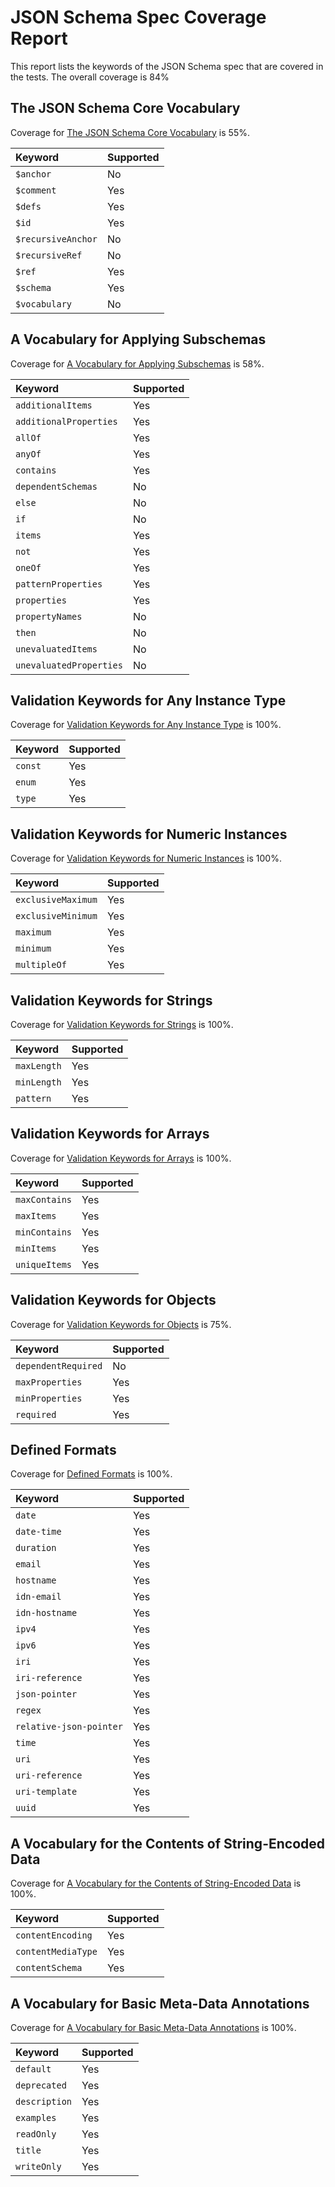 # JSON Schema Spec Coverage Report

This report lists the keywords of the JSON Schema spec that are covered in the tests. The overall coverage is 84%

## The JSON Schema Core Vocabulary

Coverage for [The JSON Schema Core Vocabulary](https://json-schema.org/draft/2019-09/json-schema-core.html#rfc.section.8.1) is 55%.

| Keyword            | Supported |
| :----------------- | --------- |
| `$anchor`          | No        |
| `$comment`         | Yes       |
| `$defs`            | Yes       |
| `$id`              | Yes       |
| `$recursiveAnchor` | No        |
| `$recursiveRef`    | No        |
| `$ref`             | Yes       |
| `$schema`          | Yes       |
| `$vocabulary`      | No        |

## A Vocabulary for Applying Subschemas

Coverage for [A Vocabulary for Applying Subschemas](https://json-schema.org/draft/2019-09/json-schema-core.html#rfc.section.9) is 58%.

| Keyword                 | Supported |
| :---------------------- | --------- |
| `additionalItems`       | Yes       |
| `additionalProperties`  | Yes       |
| `allOf`                 | Yes       |
| `anyOf`                 | Yes       |
| `contains`              | Yes       |
| `dependentSchemas`      | No        |
| `else`                  | No        |
| `if`                    | No        |
| `items`                 | Yes       |
| `not`                   | Yes       |
| `oneOf`                 | Yes       |
| `patternProperties`     | Yes       |
| `properties`            | Yes       |
| `propertyNames`         | No        |
| `then`                  | No        |
| `unevaluatedItems`      | No        |
| `unevaluatedProperties` | No        |

## Validation Keywords for Any Instance Type

Coverage for [Validation Keywords for Any Instance Type](https://json-schema.org/draft/2019-09/json-schema-validation.html#rfc.section.6.1) is 100%.

| Keyword | Supported |
| :------ | --------- |
| `const` | Yes       |
| `enum`  | Yes       |
| `type`  | Yes       |

## Validation Keywords for Numeric Instances

Coverage for [Validation Keywords for Numeric Instances](https://json-schema.org/draft/2019-09/json-schema-validation.html#rfc.section.6.2) is 100%.

| Keyword            | Supported |
| :----------------- | --------- |
| `exclusiveMaximum` | Yes       |
| `exclusiveMinimum` | Yes       |
| `maximum`          | Yes       |
| `minimum`          | Yes       |
| `multipleOf`       | Yes       |

## Validation Keywords for Strings

Coverage for [Validation Keywords for Strings](https://json-schema.org/draft/2019-09/json-schema-validation.html#rfc.section.6.3) is 100%.

| Keyword     | Supported |
| :---------- | --------- |
| `maxLength` | Yes       |
| `minLength` | Yes       |
| `pattern`   | Yes       |

## Validation Keywords for Arrays

Coverage for [Validation Keywords for Arrays](https://json-schema.org/draft/2019-09/json-schema-validation.html#rfc.section.6.4) is 100%.

| Keyword       | Supported |
| :------------ | --------- |
| `maxContains` | Yes       |
| `maxItems`    | Yes       |
| `minContains` | Yes       |
| `minItems`    | Yes       |
| `uniqueItems` | Yes       |

## Validation Keywords for Objects

Coverage for [Validation Keywords for Objects](https://json-schema.org/draft/2019-09/json-schema-validation.html#rfc.section.6.5) is 75%.

| Keyword             | Supported |
| :------------------ | --------- |
| `dependentRequired` | No        |
| `maxProperties`     | Yes       |
| `minProperties`     | Yes       |
| `required`          | Yes       |

## Defined Formats

Coverage for [Defined Formats](https://json-schema.org/draft/2019-09/json-schema-validation.html#rfc.section.7.3) is 100%.

| Keyword                 | Supported |
| :---------------------- | --------- |
| `date`                  | Yes       |
| `date-time`             | Yes       |
| `duration`              | Yes       |
| `email`                 | Yes       |
| `hostname`              | Yes       |
| `idn-email`             | Yes       |
| `idn-hostname`          | Yes       |
| `ipv4`                  | Yes       |
| `ipv6`                  | Yes       |
| `iri`                   | Yes       |
| `iri-reference`         | Yes       |
| `json-pointer`          | Yes       |
| `regex`                 | Yes       |
| `relative-json-pointer` | Yes       |
| `time`                  | Yes       |
| `uri`                   | Yes       |
| `uri-reference`         | Yes       |
| `uri-template`          | Yes       |
| `uuid`                  | Yes       |

## A Vocabulary for the Contents of String-Encoded Data

Coverage for [A Vocabulary for the Contents of String-Encoded Data](https://json-schema.org/draft/2019-09/json-schema-validation.html#rfc.section.8) is 100%.

| Keyword            | Supported |
| :----------------- | --------- |
| `contentEncoding`  | Yes       |
| `contentMediaType` | Yes       |
| `contentSchema`    | Yes       |

## A Vocabulary for Basic Meta-Data Annotations

Coverage for [A Vocabulary for Basic Meta-Data Annotations](https://json-schema.org/draft/2019-09/json-schema-validation.html#rfc.section.9) is 100%.

| Keyword       | Supported |
| :------------ | --------- |
| `default`     | Yes       |
| `deprecated`  | Yes       |
| `description` | Yes       |
| `examples`    | Yes       |
| `readOnly`    | Yes       |
| `title`       | Yes       |
| `writeOnly`   | Yes       |
